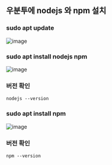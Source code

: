 ## 우분투에 nodejs 와 npm 설치

### sudo apt update

![image](https://user-images.githubusercontent.com/36066656/54843642-34afc880-4d18-11e9-8707-7e01ef524ae1.png)

### sudo apt install nodejs npm

![image](https://user-images.githubusercontent.com/36066656/54843736-76d90a00-4d18-11e9-8a6e-3530f6ad1cc7.png)

### 버전 확인

``` shell
nodejs --version
```

### sudo apt install npm

![image](https://user-images.githubusercontent.com/36066656/54843954-fb2b8d00-4d18-11e9-8976-e58d4396406c.png)

### 버전 확인

``` shell
npm --version
```